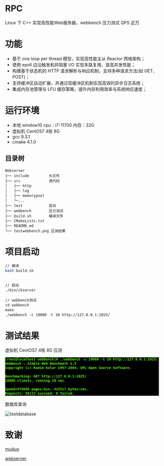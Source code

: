 # RPC
Linux 下 C++ 实现高性能Web服务器，webbench 压力测试 QPS 近万

# 功能
* 基于 one loop per thread 模型，实现高性能主从 Reactor 网络架构；
* 使用 epoll 边沿触发和非阻塞 I/O 实现多路复用，提高并发性能；
* 构建基于状态机的 HTTP 请求解析与响应机制，支持多种请求方法(如 GET、POST)；
* 支持缓冲区自动扩展，并通过双缓冲区机制实现高效的异步日志系统；
* 集成内存池管理与 LFU 缓存策略，提升内存利用效率与系统响应速度；

# 运行环境
* 本地   window10 cpu：i7-11700 内存：32G
* 虚拟机 CentOS7 4核 8G  
* gcc 9.3.1
* cmake 4.1.0

## 目录树
```
Webserver
├── include         头文件
├── src             源代码
│   ├── http        
│   ├── log         
│   ├── memorypool  
│   └─...
├── test            启动
├── webbench        压力测试  
├── build.sh        编译文件
├── CMakeLists.txt 
├── README.md
└── testwebbench.png 压测结果
```

# 项目启动
```bash
// 编译
bash build.sh
```
```shell

// 启动
./bin/ckserver

// webbench测试
cd webbench
make
./webbench -c 10000 -t 10 http://127.0.0.1:2025/
```

# 测试结果
虚拟机  CentOS7  4核 8G
压测

![testwebbench](https://github.com/cceinhorn/Webserver/blob/main/testwebbench.png)

数据库查询

![testdatabase](https://github.com/cceinhorn/Webserver/blob/main/testdatabase.png)

# 致谢
[muduo](https://github.com/chenshuo/muduo)

[webserver](https://github.com/haiyang426/Webserver)  
